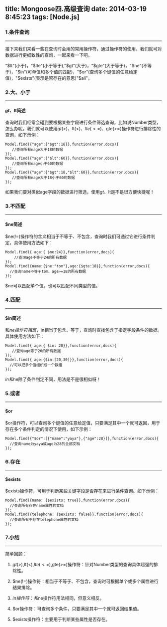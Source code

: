 title: Mongoose四.高级查询
date: 2014-03-19 8:45:23
tags: [Node.js]
---

### 1.条件查询
---
接下来我们来看一些在查询时会用的常用操作符，通过操作符的使用，我们就可对数据进行更细致性的查询，一起来看一下吧。

"$lt"(小于)，"$lte"(小于等于),"$gt"(大于)，"$gte"(大于等于)，"$ne"(不等于)，"$in"(可单值和多个值的匹配)，"$or"(查询多个键值的任意给定值)，"$exists"(表示是否存在的意思)"$all"。

### 2.大、小于
---
#### $gt、$lt简述
查询时我们经常会碰到要根据某些字段进行条件筛选查询，比如说Number类型，怎么办呢，我们就可以使用$gt(>)、$lt(<)、$lte(<=)、$gte(>=)操作符进行排除性的查询，如下示例：
```
Model.find({"age":{"$gt":18}},function(error,docs){
   //查询所有nage大于18的数据
});
Model.find({"age":{"$lt":60}},function(error,docs){
   //查询所有nage小于60的数据
});
Model.find({"age":{"$gt":18,"$lt":60}},function(error,docs){
   //查询所有nage大于18小于60的数据
});
```
如果我们要对类似age字段的数据进行筛选，使用$gt、$lt是不是很方便快捷呢！

### 3.不匹配
---
#### $ne简述
$ne(!=)操作符的含义相当于不等于、不包含，查询时我们可通过它进行条件判定，具体使用方法如下：
```
Model.find({ age:{ $ne:24}},function(error,docs){
    //查询age不等于24的所有数据
});
Model.find({name:{$ne:"tom"},age:{$gte:18}},function(error,docs){
  //查询name不等于tom、age>=18的所有数据
});
```
$ne可以匹配单个值，也可以匹配不同类型的值。

### 4.匹配
---
#### $in简述
和$ne操作符相反，$in相当于包含、等于，查询时查找包含于指定字段条件的数据。具体使用方法如下：
```
Model.find({ age:{ $in: 20}},function(error,docs){
   //查询age等于20的所有数据
});
Model.find({ age:{$in:[20,30]}},function(error,docs){
  //可以把多个值组织成一个数组
}); 
```
$in和$ne除了条件判定不同，用法是不是很相似呀！


### 5.或者
---
#### $or
$or操作符，可以查询多个键值的任意给定值，只要满足其中一个就可返回，用于存在多个条件判定的情况下使用，如下示例：

```
Model.find({"$or":[{"name":"yaya"},{"age":28}]},function(error,docs){
  //查询name为yaya或age为28的全部文档
});
```

### 6.存在
---
#### $exists
$exists操作符，可用于判断某些关键字段是否存在来进行条件查询。如下示例：

``` 
Model.find({name: {$exists: true}},function(error,docs){
  //查询所有存在name属性的文档
});
Model.find({telephone: {$exists: false}},function(error,docs){
  //查询所有不存在telephone属性的文档
});
```
### 7.小结
---
简单回顾：

1. $gt(>),$lt(<),$lte(<=),$gte(>=)操作符：针对Number类型的查询具体超强的排除性。

2. $ne(!=)操作符：相当于不等于、不包含，查询时可根据单个或多个属性进行结果排除。

3. $in操作符：和$ne操作符用法相同，但意义相反。

4. $or操作符：可查询多个条件，只要满足其中一个就可返回结果值。

5. $exists操作符：主要用于判断某些属性是否存在。
